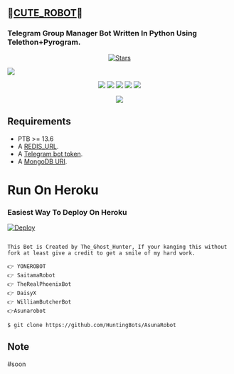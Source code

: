 ## 🌟[CUTE_ROBOT](https://telegram.dog/My_CUTE_ROBOT)🌟
### Telegram Group Manager Bot Written In Python Using Telethon+Pyrogram.

<p align="center">
    <a href="https://github.com/KINGOFASURA/CUTE_ROBOT/stargazers"><img src="https://img.shields.io/github/stars/KINGOFASURA/CUTE_ROBOT?label=Stars&style=flat-square&logo=github&color=teal" alt="Stars" /></a>
</p>

 <a href="http://t.me/My_CUTE_ROBOT" alt="CUTE_ROBOT"> <img src="https://img.shields.io/badge/%F0%9F%A4%96%20-CUTE_ROBOT On Telegram!-GREEN" /> </a>


<p align="center">
    <a href="https://github.com/KINGOFASURA/CUTE_ROBOT"> <img src="https://img.shields.io/github/repo-size/KINGOFASURA/CUTE_ROBOT?color=fuchsia&logo=github&logoColor=red&style=for-the-badge" /></a>
    <a href="https://github.com/KINGOFASURA/CUTE_ROBOT/commits/Sahil"> <img src="https://img.shields.io/github/last-commit/KINGOFASURA/CUTE_ROBOT?color=indigo&logo=github&logoColor=green&style=for-the-badge" /></a>
    <a href="https://github.com/KINGOFASURA/CUTE_ROBOT/issues"> <img src="https://img.shields.io/github/issues/HuntingBots/AsunaRobot?color=green&logo=github&logoColor=yellow&style=for-the-badge" /></a>
    <a href="https://github.com/KINGOFASURA/CUTE_ROBOT/network/members"> <img src="https://img.shields.io/github/forks/KINGOFASURA/CUTE_ROBOT?color=olive&logo=github&logoColor=maroon&style=for-the-badge" /></a>  
    <a href="https://pypi.org/project/telethon/"> <img src="https://img.shields.io/pypi/v/telethon?color=aqua&label=telethon&logo=python&logoColor=blue&style=for-the-badge" /></a>
</p>

<p align="center">
  <img src="https://telegra.ph/file/4977514f30ff13c11363b.jpg">
</p>

## Requirements

- PTB >= 13.6
- A [REDIS_URL](https://redis.com).
- A [Telegram bot token](https://t.me/botfather).
- A [MongoDB URI](https://telegra.ph/How-To-get-Mongodb-URI-04-06).


# Run On Heroku

### Easiest Way To Deploy On Heroku 


[![Deploy](https://www.herokucdn.com/deploy/button.svg)](https://heroku.com/deploy?template=https://github.com/HuntingBots/AsunaRobot/)

```

This Bot is Created by The_Ghost_Hunter, If your kanging this without fork at least give a credit to get a smile of my hard work.
 
👉 YONEROBOT
👉 SaitamaRobot 
👉 TheRealPhoenixBot
👉 DaisyX 
👉 WilliamButcherBot
👉Asunarobot

$ git clone https://github.com/HuntingBots/AsunaRobot

```



## Note


#soon

